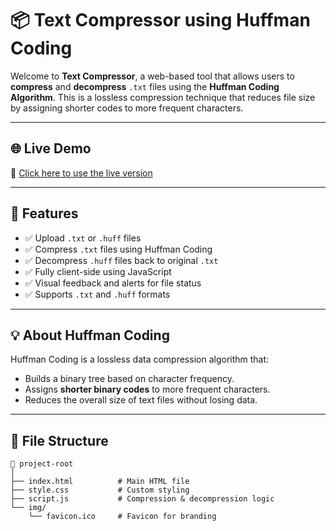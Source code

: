 # 📦 Text Compressor using Huffman Coding

Welcome to **Text Compressor**, a web-based tool that allows users to **compress** and **decompress** `.txt` files using the **Huffman Coding Algorithm**. This is a lossless compression technique that reduces file size by assigning shorter codes to more frequent characters.

---

## 🌐 Live Demo

🔗 [Click here to use the live version](https://ismaileub.github.io/text-compressor-using-huffman-coding-alorithm/)

---

## 🚀 Features

- ✅ Upload `.txt` or `.huff` files
- ✅ Compress `.txt` files using Huffman Coding
- ✅ Decompress `.huff` files back to original `.txt`
- ✅ Fully client-side using JavaScript
- ✅ Visual feedback and alerts for file status
- ✅ Supports `.txt` and `.huff` formats

---

## 💡 About Huffman Coding

Huffman Coding is a lossless data compression algorithm that:
- Builds a binary tree based on character frequency.
- Assigns **shorter binary codes** to more frequent characters.
- Reduces the overall size of text files without losing data.

---

## 📂 File Structure

```plaintext
📁 project-root
│
├── index.html          # Main HTML file
├── style.css           # Custom styling
├── script.js           # Compression & decompression logic
└── img/
    └── favicon.ico     # Favicon for branding
